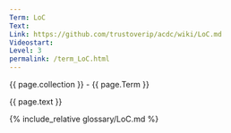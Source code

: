 ```yaml
---
Term: LoC
Text: 
Link: https://github.com/trustoverip/acdc/wiki/LoC.md
Videostart: 
Level: 3
permalink: /term_LoC.html
---
```


{{ page.collection }} - {{ page.Term }}

   {{ page.text }}

{% include_relative glossary/LoC.md %}

